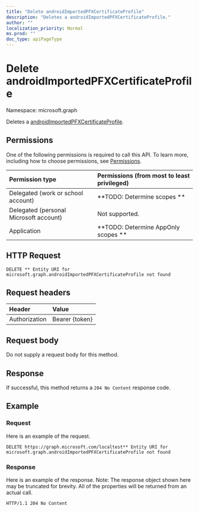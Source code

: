```yaml
---
title: "Delete androidImportedPFXCertificateProfile"
description: "Deletes a androidImportedPFXCertificateProfile."
author: ""
localization_priority: Normal
ms.prod: ""
doc_type: apiPageType
---
```


# Delete androidImportedPFXCertificateProfile

Namespace: microsoft.graph

Deletes a [androidImportedPFXCertificateProfile](../resources/androidimportedpfxcertificateprofile.md).

## Permissions
One of the following permissions is required to call this API. To learn more, including how to choose permissions, see [Permissions](/concepts/permissions-reference.md).

|Permission type|Permissions (from most to least privileged)|
|:---|:---|
|Delegated (work or school account)|**TODO: Determine scopes **|
|Delegated (personal Microsoft account)|Not supported.|
|Application|**TODO: Determine AppOnly scopes **|

## HTTP Request
<!-- {
  "blockType": "ignored"
}
-->
``` http
DELETE ** Entity URI for microsoft.graph.androidImportedPFXCertificateProfile not found
```

## Request headers
|Header|Value|
|:---|:---|
|Authorization|Bearer {token}|

## Request body
Do not supply a request body for this method.

## Response
If successful, this method returns a `204 No Content` response code.

## Example

### Request
Here is an example of the request.
<!-- {
  "blockType": "request",
  "name": "delete_androidimportedpfxcertificateprofile"
}
-->
``` http
DELETE https://graph.microsoft.com/localtest** Entity URI for microsoft.graph.androidImportedPFXCertificateProfile not found
```

### Response
Here is an example of the response. Note: The response object shown here may be truncated for brevity. All of the properties will be returned from an actual call.
<!-- {
  "blockType": "response",
  "truncated": true
}
-->
``` http
HTTP/1.1 204 No Content
```

